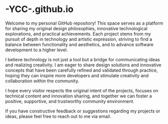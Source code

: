 # -YCC-.github.io
Welcome to my personal GitHub repository! This space serves as a platform for sharing my original design philosophies, innovative technological explorations, and practical achievements. Each project stems from my pursuit of depth in technology and artistic expression, striving to find a balance between functionality and aesthetics, and to advance software development to a higher level.

I believe technology is not just a tool but a bridge for communicating ideas and realizing creativity. I am eager to share design solutions and innovative concepts that have been carefully refined and validated through practice, hoping they can inspire more developers and stimulate creativity and collaboration within the community.

I hope every visitor respects the original intent of the projects, focuses on technical content and innovation sharing, and together we can foster a positive, supportive, and trustworthy community environment.

If you have constructive feedback or suggestions regarding my projects or ideas, please feel free to reach out to me via email.

